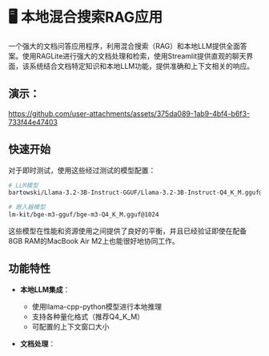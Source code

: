 # 🖥️ 本地混合搜索RAG应用

一个强大的文档问答应用程序，利用混合搜索（RAG）和本地LLM提供全面答案。使用RAGLite进行强大的文档处理和检索，使用Streamlit提供直观的聊天界面，该系统结合文档特定知识和本地LLM功能，提供准确和上下文相关的响应。

## 演示：


https://github.com/user-attachments/assets/375da089-1ab9-4bf4-b6f3-733f44e47403


## 快速开始

对于即时测试，使用这些经过测试的模型配置：
```bash
# LLM模型
bartowski/Llama-3.2-3B-Instruct-GGUF/Llama-3.2-3B-Instruct-Q4_K_M.gguf@4096

# 嵌入器模型
lm-kit/bge-m3-gguf/bge-m3-Q4_K_M.gguf@1024
```
这些模型在性能和资源使用之间提供了良好的平衡，并且已经验证即使在配备8GB RAM的MacBook Air M2上也能很好地协同工作。

## 功能特性

- **本地LLM集成**：
  - 使用llama-cpp-python模型进行本地推理
  - 支持各种量化格式（推荐Q4_K_M）
  - 可配置的上下文窗口大小

- **文档处理**：
